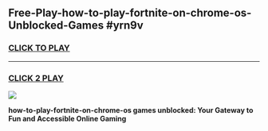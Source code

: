 
## Free-Play-how-to-play-fortnite-on-chrome-os-Unblocked-Games #yrn9v
<h3>
<a href="https://news.freeplayer.one?title=how-to-play-fortnite-on-chrome-os&ref=8M">CLICK TO PLAY</a></h3>
<hr>

<h3>
<a href="https://news.freeplayer.one?title=how-to-play-fortnite-on-chrome-os&ref=8M">CLICK 2 PLAY</a>
  
</h3>

<a href="https://news.freeplayer.one?title=how-to-play-fortnite-on-chrome-os&ref=8M"><img src="https://clearcache.store/games.png"></a>


**how-to-play-fortnite-on-chrome-os games unblocked: Your Gateway to Fun and Accessible Online Gaming**
